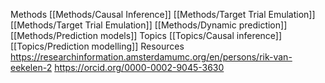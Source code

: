Methods
[[Methods/Causal Inference]]
[[Methods/Target Trial Emulation]]
[[Methods/Target Trial Emulation]]
[[Methods/Dynamic prediction]]
[[Methods/Prediction models]]
Topics
[[Topics/Causal inference]]
[[Topics/Prediction modelling]]
Resources
https://researchinformation.amsterdamumc.org/en/persons/rik-van-eekelen-2
https://orcid.org/0000-0002-9045-3630
